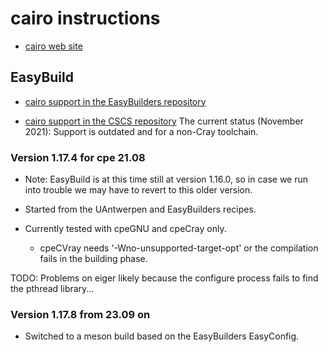 # cairo instructions

  * [cairo web site](https://www.cairographics.org/)


## EasyBuild

  * [cairo support in the EasyBuilders repository](https://github.com/easybuilders/easybuild-easyconfigs/tree/develop/easybuild/easyconfigs/c/cairo)

  * [cairo support in the CSCS repository](https://github.com/eth-cscs/production/tree/master/easybuild/easyconfigs/c/cairo)
    The current status (November 2021): Support is outdated and for a non-Cray toolchain.


### Version 1.17.4 for cpe 21.08

  * Note: EasyBuild is at this time still at version 1.16.0, so in case we
    run into trouble we may have to revert to this older version.

  * Started from the UAntwerpen and EasyBuilders recipes.

  * Currently tested with cpeGNU and cpeCray only.

     * cpeCVray needs '-Wno-unsupported-target-opt' or the compilation fails in the
       building phase.

TODO: Problems on eiger likely because the configure process fails to find the pthread library...


### Version 1.17.8 from 23.09 on

  * Switched to a meson build based on the EasyBuilders EasyConfig.


